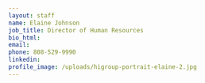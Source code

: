 ```yaml
---
layout: staff
name: Elaine Johnson
job_title: Director of Human Resources
bio_html:
email:
phone: 808-529-9990
linkedin:
profile_image: /uploads/higroup-portrait-elaine-2.jpg
---
```


